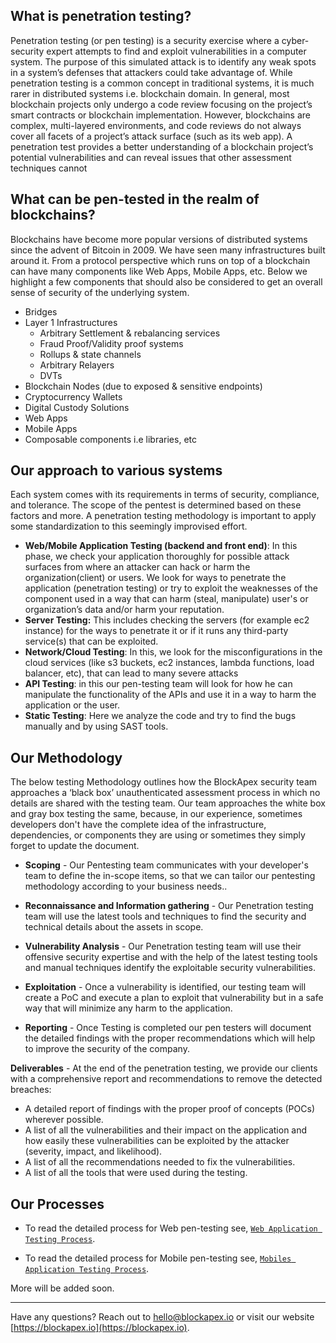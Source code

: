 ## What is penetration testing?
Penetration testing (or pen testing) is a security exercise where a cyber-security expert attempts to find and exploit vulnerabilities in a computer system. The purpose of this simulated attack is to identify any weak spots in a system’s defenses that attackers could take advantage of.
While penetration testing is a common concept in traditional systems, it is much rarer in distributed systems i.e. blockchain domain.  In general, most blockchain projects only undergo a code review focusing on the project’s smart contracts or blockchain implementation.
However, blockchains are complex, multi-layered environments, and code reviews do not always cover all facets of a project’s attack surface (such as its web app).  A penetration test provides a better understanding of a blockchain project’s potential vulnerabilities and can reveal issues that other assessment techniques cannot

## What can be pen-tested in the realm of blockchains?
Blockchains have become more popular versions of distributed systems since the advent of Bitcoin in 2009. We have seen many infrastructures built around it. From a protocol perspective which runs on top of a blockchain can have many components like Web Apps, Mobile Apps, etc. Below we highlight a few components that should also be considered to get an overall sense of security of the underlying system.
- Bridges
- Layer 1 Infrastructures
   - Arbitrary Settlement & rebalancing services
   - Fraud Proof/Validity proof systems
   - Rollups & state channels
   - Arbitrary Relayers
   - DVTs
- Blockchain Nodes (due to exposed & sensitive endpoints)
- Cryptocurrency Wallets
- Digital Custody Solutions
- Web Apps
- Mobile Apps
- Composable components i.e libraries, etc

## Our approach to various systems
Each system comes with its requirements in terms of security, compliance, and tolerance. The scope of the pentest is determined based on these factors and more. A penetration testing methodology is important to apply some standardization to this seemingly improvised effort.
- **Web/Mobile Application Testing (backend and front end)**: In this phase, we check your application thoroughly for possible attack surfaces from where an attacker can hack or harm the organization(client) or users. We look for ways to penetrate the application (penetration testing) or try to exploit the weaknesses of the component used in a way that can harm (steal, manipulate) user's or organization’s data and/or  harm your reputation.
- **Server Testing:** This includes checking the servers (for example ec2 instance) for the ways to penetrate it or if it runs any third-party service(s) that can be exploited.
- **Network/Cloud Testing**: In this, we look for the misconfigurations in the cloud services (like s3 buckets, ec2 instances, lambda functions, load balancer, etc), that can lead to many severe attacks
- **API Testing**: in this our pen-testing team will look for how he can manipulate the functionality of the APIs and use it in a way to harm the application or the user.
- **Static Testing**: Here we analyze the code and try to find the bugs manually and by using SAST tools.

## Our Methodology
The below testing Methodology outlines how the BlockApex security team approaches a ‘black box’ unauthenticated  assessment process  in which no details are shared with the testing team. Our team approaches the white box and gray box testing the same, because, in our experience, sometimes developers don't have the complete idea of the infrastructure, dependencies, or components they are using or sometimes they simply forget to update the document.

- **Scoping** - Our Pentesting team communicates with your developer's team to define the in-scope items, so that we can tailor our pentesting methodology according to your business needs.. 

- **Reconnaissance and Information gathering** - Our Penetration testing team will use the latest tools and techniques to find the security and technical details about the assets  in scope.

- **Vulnerability Analysis** - Our Penetration testing team will use their offensive security expertise and with the help of the latest testing tools and manual techniques identify the exploitable security vulnerabilities.

- **Exploitation** - Once a vulnerability is identified, our testing team will create a PoC and execute a plan to exploit that vulnerability but in a safe way that will minimize  any harm to the application.

- **Reporting** - Once Testing is completed our pen testers will document the detailed findings with the proper recommendations which will help to improve the security of the company. 

**Deliverables** -
At the end of the penetration testing, we provide our clients with a  comprehensive report and recommendations to remove the detected breaches:
 - A detailed report of findings with the proper proof of concepts (POCs) wherever possible.
 - A list of all the vulnerabilities and their impact on the application and how easily these vulnerabilities can be exploited by the attacker (severity, impact, and likelihood).
 - A list of all the recommendations needed to fix the vulnerabilities.
 - A list of all the tools that were used during the testing.

## Our Processes
- To read the detailed process for Web pen-testing see, [`Web Application Testing Process`](./Pentesting%20Checklist/Web-Application-Pentesting.md).

- To read the detailed process for Mobile pen-testing see, [`Mobiles Application Testing Process`](./Pentesting%20Checklist//Mobile-Application-Pentesting.md).

More will be added soon.

<hr />

Have any questions? Reach out to hello@blockapex.io or visit our website [https://blockapex.io](https://blockapex.io).
